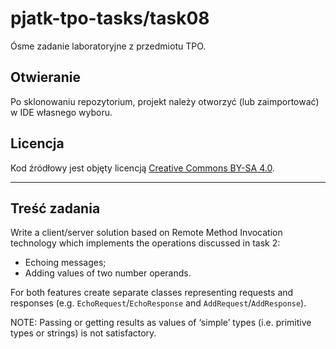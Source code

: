 # pjatk-tpo-tasks/task08

Ósme zadanie laboratoryjne z przedmiotu TPO.

## Otwieranie

Po sklonowaniu repozytorium, projekt należy otworzyć (lub zaimportować) w IDE własnego wyboru.

## Licencja

Kod źródłowy jest objęty licencją [Creative Commons BY-SA 4.0](../LICENSE.txt).

---

## Treść zadania

Write a client/server solution based on Remote Method Invocation technology which implements the operations discussed in task 2:

- Echoing messages;
- Adding values of two number operands.

For both features create separate classes representing requests and responses (e.g. `EchoRequest`/`EchoResponse` and `AddRequest`/`AddResponse`).

NOTE: Passing or getting results as values of ‘simple’ types (i.e. primitive types or strings) is not satisfactory.
